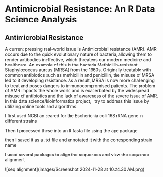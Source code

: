 # Antimicrobial Resistance: An R Data Science Analysis

## Antimicrobial Resistance
A current pressing real-world issue is Antimicrobial resistance (AMR). AMR occurs due to the quick evolutionary nature of bacteria, allowing them to render antibodies ineffective, which threatens our modern medicine and healthcare. An example of this is the bacteria Methicillin-resistant Staphylococcus aureus (MRSA) from the 1960s. Originally treatable with common antibiotics such as methicillin and penicillin, the misuse of MRSA led to it developing resistance. As a result, MRSA is now more challenging to treat and poses dangers to immunocompromised patients. The problem of AMR impacts the whole world and is exacerbated by the widespread misuse of antibiotics and the lack of awareness of the severe issue of AMR. In this data science/bioinformatics project, I try to address this issue by utilizing online tools and algorithms. 



I first used NCBI an seared for the Escherichia coli 16S rRNA gene in different strains

Then I processed these into an R fasta file using the ape package

then I saved it as a .txt file and annotated it with the corresponding strain name

I used several packages to align the sequences and view the sequence alignment

![seq alignment](images/Screenshot 2024-11-28 at 10.24.30 AM.png)
